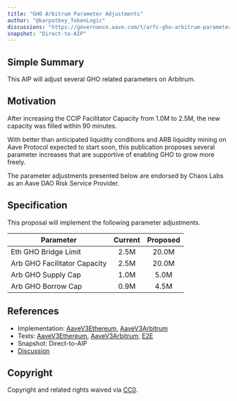 ```yaml
---
title: "GHO Arbitrum Parameter Adjustments"
author: "@karpatkey_TokenLogic"
discussions: "https://governance.aave.com/t/arfc-gho-arbitrum-parameter-adjustments/18386"
snapshot: "Direct-to-AIP"
---
```


## Simple Summary

This AIP will adjust several GHO related parameters on Arbitrum.

## Motivation

After increasing the CCIP Facilitator Capacity from 1.0M to 2.5M, the new capacity was filled within 90 minutes.

With better than anticipated liquidity conditions and ARB liquidity mining on Aave Protocol expected to start soon, this publication proposes several parameter increases that are supportive of enabling GHO to grow more freely.

The parameter adjustments presented below are endorsed by Chaos Labs as an Aave DAO Risk Service Provider.

## Specification

This proposal will implement the following parameter adjustments.

| Parameter                    | Current | Proposed |
| ---------------------------- | :-----: | :------: |
| Eth GHO Bridge Limit         |  2.5M   |  20.0M   |
| Arb GHO Facilitator Capacity |  2.5M   |  20.0M   |
| Arb GHO Supply Cap           |  1.0M   |   5.0M   |
| Arb GHO Borrow Cap           |  0.9M   |   4.5M   |

## References

- Implementation: [AaveV3Ethereum](https://github.com/bgd-labs/aave-proposals-v3/blob/bcf71845e82572a0d98c1dcb214a7c6028a6a1fd/src/20240722_Multi_IncreaseGHOFacilitatorCapacity/AaveV3Ethereum_IncreaseGHOFacilitatorCapacity_20240722.sol), [AaveV3Arbitrum](https://github.com/bgd-labs/aave-proposals-v3/blob/bcf71845e82572a0d98c1dcb214a7c6028a6a1fd/src/20240722_Multi_IncreaseGHOFacilitatorCapacity/AaveV3Arbitrum_IncreaseGHOFacilitatorCapacity_20240722.sol)
- Tests: [AaveV3Ethereum](https://github.com/bgd-labs/aave-proposals-v3/blob/bcf71845e82572a0d98c1dcb214a7c6028a6a1fd/src/20240722_Multi_IncreaseGHOFacilitatorCapacity/AaveV3Ethereum_IncreaseGHOFacilitatorCapacity_20240722.t.sol), [AaveV3Arbitrum](https://github.com/bgd-labs/aave-proposals-v3/blob/bcf71845e82572a0d98c1dcb214a7c6028a6a1fd/src/20240722_Multi_IncreaseGHOFacilitatorCapacity/AaveV3Arbitrum_IncreaseGHOFacilitatorCapacity_20240722.t.sol), [E2E](https://github.com/bgd-labs/aave-proposals-v3/blob/bcf71845e82572a0d98c1dcb214a7c6028a6a1fd/src/20240722_Multi_IncreaseGHOFacilitatorCapacity/AaveV3E2e_IncreaseGHOFacilitatorCapacity_20240722.t.sol)
- Snapshot: Direct-to-AIP
- [Discussion](https://governance.aave.com/t/arfc-gho-arbitrum-parameter-adjustments/18386)

## Copyright

Copyright and related rights waived via [CC0](https://creativecommons.org/publicdomain/zero/1.0/).
